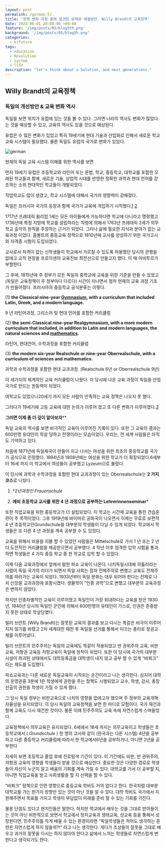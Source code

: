 ```yaml
---
layout: post
permalink: /german-5/
title: '정책 변화 과정 중에 발견된 문제와 해결방안. Willy Brandt의 교육정책'
date: 2020-06-01 20:00:00 +09:00
feature: '/img/posts/05/blog5th.png'
background: '/img/posts/05/blog5h.png'
categories:
  - krfuture
tags:
  - education
  - Revolution
  - system
  - life
description: "let's think about a Solution, and next generations."
---
```




## Willy Brandt의 교육정책



### 독일의 개선방안 & 교육 변화 역사



독일을 보면 위치가 유럽에 있는 것을 볼 수 있다. 그러면 나라의 역사도 변화가 많았다는 것을 예상할 수 있고, 교육의 역사도 있을 것으로 예상된다.

유럽은 수 많은 변화가 있었고 특히 19세기에 현대 기술과 산업화로 인해서 새로운 학교 교육 시스템이 필요했다. 물론 독일도 유럽의 국가로 변화가 있었다.



![german](https://images.unsplash.com/photo-1579626747178-6b17360cbf44?ixlib=rb-1.2.1&ixid=eyJhcHBfaWQiOjEyMDd9&auto=format&fit=crop&w=800&q=60 "german.")



현재의 독일 교육 시스템 이해를 위한 역사를 보면

먼저 19세기 유럽은 초등학교와 라틴어 또는 문법, 학교, 중등학교, 대학교를 포함한 오래된 학교들과 함께, 새로운 기술, 상업적 시대를 반영한 정확한 과학과 현대 언어를 강조하는 소위 현대적인 학교들이 개발되었다.

직업학교도 많이 생겼고, 학교 시스템에 대해서 국가의 영향력이 강해졌다.



독일은 프러시아 국가의 등장과 함께 국가가 교육에 개입하기 시작했다.[1]( https://en.wikipedia.org/wiki/Prussian_education_system)    [2]( https://en.wikipedia.org/wiki/Education_in_Germany)



1717년 프레데릭 윌리엄 1세는 모든 아이들에게 가능하다면 학교에 다니라고 명령했고 1736년에 특정 지방에 학교를 설립하라는 칙령에 의해서 1763년 프레데릭 2세가 의무 학교 출석의 원칙을 주장하는 근거가 되었다. 그러나 삶에 필요한 지식과 분야가 없는 교육과정 이었다. 홈볼트의 중등교육 정책으로 1810년에 교사를 양성하기 위한 국가고시와 자격증 시험이 도입되었다.

교사로서 자격이 없는 신학생들이 학교에서 가르칠 수 있도록 허용했던 당시의 관행을 없애고 교직 현장을 프로이센의 교육진보 최전선으로 만들고자 했다. 이 때 아비투르가 부할한다.



그 후에, 1815년에 주 정부가 모든 독일의 중학교에 교육을 위한 기준을 만들 수 있었고 (독일은 교육정책이 주 정부마다 다르다) 시간이 지나면서 점차 현재의 교육 과정 기초가 만들어졌다. 프러시아의 중등학교 공식분류는 이렇다.



(1) **the Classical nine-year [Gymnasium](https://www.britannica.com/topic/Gymnasium-German-school), with a curriculum that included Latin, Greek, and a modern language.**

9 년 라틴어과정, 그리스어 및 현대 언어를 포함한 커리큘럼

(2) **the semi-Classical nine-year Realgymnasium, with a more modern curriculum that included, in addition to Latin and modern languages, the natural sciences and [mathematics](https://www.britannica.com/science/mathematics).**

라틴어, 현대언어, 수학과정을 포함한 커리큘럼

(3) **the modern six-year Realschule or nine-year Oberrealschule, with a curriculum of sciences and mathematics.**

과학과  수학과정을 포함한 현대 교과과정. (Realschule 6년 or Oberrealschule 9년)



이 세가지의  체계적인 교육 커리큘럼이 나왔다. 이 당시에 나온 교육 과정이 독일을 산업 국가로 만드는 원동력이 되었다.

여학교도 있었으나20세기 까지 모든 사람이 만족하는 교육 정책은 나오지 못 했다.

그러다가 19세기에 고등 교육에 대한 논의가 이루어 졌고 또 다른 변화가 이루어졌다.[3]( https://www.britannica.com/topic/education/Social-reconstructionist-education#ref47653)

**그러면 이제 좀 더 깊이 알아보자****

독일 교육의 역사를 보면 비극적인 교육이 이루어진 기록이 있다. 또한 그 교육의 결과는 600만명 유대인이 학살 당하고 전쟁이라는 모습이었다. 우리는, 전 세계 사람들은 아직도 기억하고 있다.



처음에 1871년에  독일제국이 만들어 지고 나서는 여성을 위한 최초의 중등학교를 국가가 공식으로 인정했다. 1894년과 1908년에는 여성을 위한 학교가 더 확장되었다.6세부터 16세 까지 이 학교에서 여성들이 공부했고 Lyzeum으로 불렸다.



이 당시에 과학과 수학과정을 포함한 현대 교과과정이 있는 Oberrealschule는 **2 가지 코스**로 나눴다.

1)  **2년과정인 *Frauenschule**

2)  **예비 초등학교 교사를 위한 4 년 과정으로 공부하는 Lehrerinnenseminar***

또한 직업교육을 위한 중등학교가 더 설립되었다. 이 학교는 시간제 교육을 통한 견습훈련이  주 목적이었다. 그후 1919년에 바이마르 공화국이 나오면서 이제는 무료로 보편적 4 년 초등학교인Grundschule을 대부분의 학생들이 다닐 수 있게 되었다. 학교에서 학생들은 또 다른 4 년 과정을 계속 공부할 수 도 있었다.



교육을 위해서 비용을 지불 할 수 있었던 사람들은 Mittelschule로 가서 1 년 또는 2 년 더 도전적인 커리큘럼을 제공받으면서 공부했다. 4 학년 이후 엄격한 입학 시험을 통과하면 학생들은 4 가지 중등 학교 중 한 학교로 입학 할 수 있었다.



이제 다음 교육과정에서 앞에서 말한 파쇼 교육이 나온다. 나치독일시대에 히틀러라는 사람이 독일 국가의 리더가 되면서 독일 사회는 점차 전체주의로 변했고 교육도 전체주의를 따라가는 교육이 되었다. 1933년부터 독일 문화는 대우 되어야 한다는 전제로 나치 신앙을 교과과정에 포함시켰다. 생물학이 “인종 과학”으로 변했고 대부분의 교육과정은 변하지 않았다.



하지만 인종차멸적인 교육이 이루어졌고 독일인이 가장 위대하다는 교육을 받은 1930년, 1940년 당시의 독일인 군인에 의해서 600만명의 유태인이 가스로, 인권은 존중받지 못한 상태로 학살당했다.



빌리 브란트 (Willy Brandt)는 잘못된 교육의 결과를 보고 다시는 똑같은 비극이 이루어 지지 않기를
바랬고 2차 세계대전 패전 후 독일을 선거를 통해서 이끄는 총리로 정권교체를 이루어냈다.

빌리 브란트의 민주주의는 독일의 교육에도 똑같이 적용되었고 반 권위주의 교육, 비판교육, 저항권 교육등 저항교육이 독일에 정착이 되었다. 또한 이 당시에 국가의 대부분 시설이 파괴된 상태애서도 대학등록금을 대학생이 내지 않고 공부 할 수 있게 “바푀크” 라는 제도를 도입했다.



파쇼교육과는 다른 새로운 독일교육이 시작되는 순간이라고 나는 생각한다. 심지어 대학의 운영권중 3분에 1은 학생에게 권한을 주는 정책도 시행되었고 교수, 학생, 강사, 총장선출의 권한을 학생이 가질 수 있게 했다.



그 당시 독일 정부는 비판교육으로 나치의 영향을 없애고자 했으며 주 정부의 교육개혁 자율성을 유지되었다. 이 당시 독일의 교육정책을 보면 한 마디로 모험이다. 국가 재건과 함께 교육도 다시 재건한 것이다. 물론 이때 민주주의도 교육 속에 자연스럽게 스며들었다.



교육정책에서 의무교육은 유지되었다.  6세에서 18세 까지는 의무교육이고 학생들은 초등학교에서 ( *Grundschule* ) 한 명의 교사와 같이 (한국과는 다른 시스템) 4년을 공부하고 다른 중등학교 커리큘럼에 따라서  한 학교에서6년을 공부하거나, 아니면 2년을 공부한다



자세히 보면 초등학교 졸업 후에 진로탐색 기간이 있다. 이 기간에도 비판, 반 권위주의, 저항권 교육의 영향을 학생들이 받을 것으로 예상한다.  중요한 것은 다양한 경로로 학생들이 자신이 누군지 알고 배움의 기회를 계속 가질 수 있다. 대학교를 가서 더 공부할 지, 아니면 직업교육을 받고 사회생활을 할 지 선택을 할 수 있다.



“바푀크” 정책으로 인한 영향으로 중등교육 학비도 거의 없다고 한다. 한국처럼 대부분 대학교를 가는 한가지 방향만 있는 것이 아닌 것을 알 수 있다. 대학 학비도 국가에서 지원해주면서 목표를 가지고 학생이 부담없이 미래를 준비 할 수 있는 기회를 가진다.  



물론 단점도 있다고 현지인들은 말한다. 하지만 학교에서 배우는 것을 그대로 받아들이는 것이 아닌 비판적으로 보면서 학교에서 정치교육과 생태교육, 성교육 등을 통해서 성장한다면, 민주주의를 작게 배울 수 있는 환경이라면 “독일학생들은 적어도 생각하는 훈련은 자연스럽게 하지 않을까?!“ 라고 나는 생각한다. 게다가 조상들의 잘못을 그대로 배우고 과거의 잘못을 다시는 하지 않아야 한다고 삶에서 느끼는 학생들로 자연스럽게 변한다고 생각되기도 한다.
